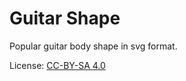 # Guitar Shape

Popular guitar body shape in svg format.

License: [CC-BY-SA 4.0](https://creativecommons.org/licenses/by-sa/4.0/)
